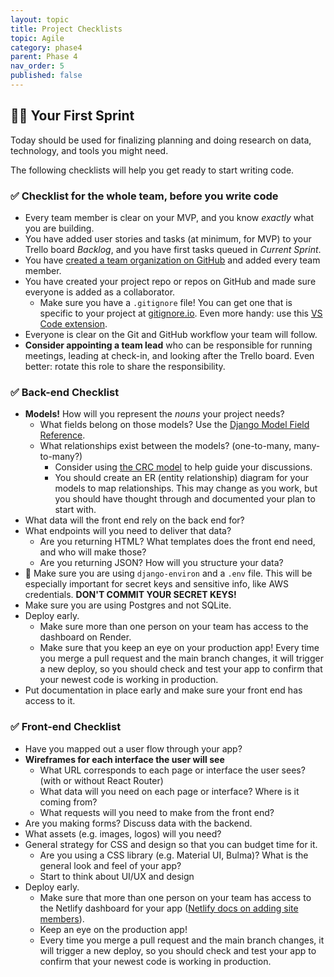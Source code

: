 ```yaml
---
layout: topic
title: Project Checklists
topic: Agile
category: phase4
parent: Phase 4
nav_order: 5
published: false
---
```

## 🏃‍♀️ Your First Sprint

Today should be used for finalizing planning and doing research on data, technology, and tools you might need.

The following checklists will help you get ready to start writing code.

### ✅ Checklist for the whole team, before you write code

- Every team member is clear on your MVP, and you know _exactly_ what you are building.
- You have added user stories and tasks (at minimum, for MVP) to your Trello board _Backlog_, and you have first tasks queued in _Current Sprint_.
- You have [created a team organization on GitHub](https://docs.github.com/en/organizations/collaborating-with-groups-in-organizations/creating-a-new-organization-from-scratch) and added every team member.
- You have created your project repo or repos on GitHub and made sure everyone is added as a collaborator.
    - Make sure you have a `.gitignore` file! You can get one that is specific to your project at [gitignore.io](https://www.toptal.com/developers/gitignore). Even more handy: use this [VS Code extension](https://marketplace.visualstudio.com/items?itemName=codezombiech.gitignore).
- Everyone is clear on the Git and GitHub workflow your team will follow.
- **Consider appointing a team lead** who can be responsible for running meetings, leading at check-in, and looking after the Trello board. Even better: rotate this role to share the responsibility.

### ✅ Back-end Checklist

- **Models!** How will you represent the _nouns_ your project needs?
    - What fields belong on those models? Use the [Django Model Field Reference](https://docs.djangoproject.com/en/4.0/ref/models/fields/).
    - What relationships exist between the models? (one-to-many, many-to-many?)
        - Consider using [the CRC model](http://agilemodeling.com/artifacts/crcModel.htm) to help guide your discussions.
        - You should create an ER (entity relationship) diagram for your models to map relationships. This may change as you work, but you should have thought through and documented your plan to start with.
- What data will the front end rely on the back end for?
- What endpoints will you need to deliver that data?
    - Are you returning HTML? What templates does the front end need, and who will make those?
    - Are you returning JSON? How will you structure your data?
- 🚨 Make sure you are using `django-environ` and a `.env` file. This will be especially important for secret keys and sensitive info, like AWS credentials. **DON'T COMMIT YOUR SECRET KEYS!**
- Make sure you are using Postgres and not SQLite.
- Deploy early.
    - Make sure more than one person on your team has access to the dashboard on Render.
    - Make sure that you keep an eye on your production app! Every time you merge a pull request and the main branch changes, it will trigger a new deploy, so you should check and test your app to confirm that your newest code is working in production.
- Put documentation in place early and make sure your front end has access to it.

### ✅ Front-end Checklist

- Have you mapped out a user flow through your app?
- **Wireframes for each interface the user will see**
    - What URL corresponds to each page or interface the user sees? (with or without React Router)
    - What data will you need on each page or interface? Where is it coming from?
    - What requests will you need to make from the front end?
- Are you making forms? Discuss data with the backend.
- What assets (e.g. images, logos) will you need?
- General strategy for CSS and design so that you can budget time for it.
    - Are you using a CSS library (e.g. Material UI, Bulma)? What is the general look and feel of your app?
    - Start to think about UI/UX and design
- Deploy early.
    - Make sure that more than one person on your team has access to the Netlify dashboard for your app ([Netlify docs on adding site members](https://docs.netlify.com/accounts-and-billing/team-management/manage-team-members/#manage-site-members)).
    - Keep an eye on the production app!
    - Every time you merge a pull request and the main branch changes, it will trigger a new deploy, so you should check and test your app to confirm that your newest code is working in production.
